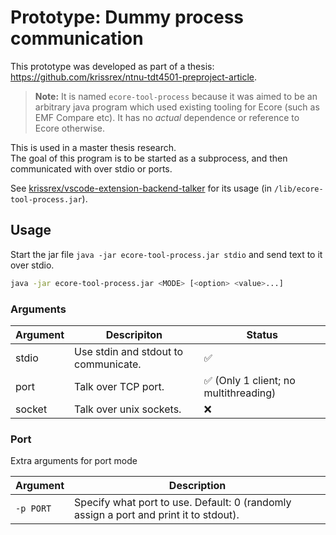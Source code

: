 # Prototype: Dummy process communication

This prototype was developed as part of a thesis: https://github.com/krissrex/ntnu-tdt4501-preproject-article.

> **Note:** It is named `ecore-tool-process` because it was aimed to be an
> arbitrary java program which used existing tooling for Ecore (such as EMF
> Compare etc). It has no *actual* dependence or reference to Ecore otherwise.

This is used in a master thesis research.  
The goal of this program is to be started as a subprocess, and then
communicated with over stdio or ports.

See
[krissrex/vscode-extension-backend-talker](https://github.com/krissrex/vscode-extension-backend-talker)
for its usage (in `/lib/ecore-tool-process.jar`).

## Usage

Start the jar file `java -jar ecore-tool-process.jar stdio` and send text to it
over stdio.

```bash
java -jar ecore-tool-process.jar <MODE> [<option> <value>...]
```

### Arguments



Argument | Descripiton | Status
---------|-------------|---------
stdio    | Use stdin and stdout to communicate. | ✅
port     | Talk over TCP port. | ✅ (Only 1 client; no multithreading)
socket   | Talk over unix sockets. | ❌

### Port

Extra arguments for port mode

Argument | Description
---------|------------
`-p PORT` | Specify what port to use. Default: 0 (randomly assign a port and print it to stdout).



